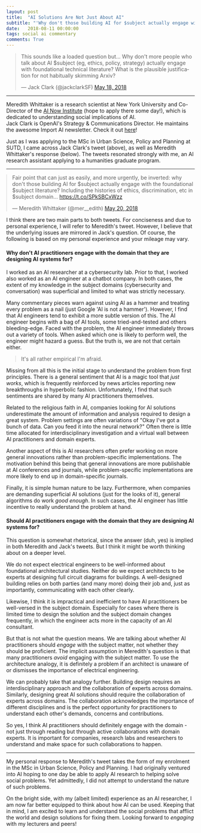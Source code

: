 ```yaml
---
layout: post
title:  "AI Solutions Are Not Just About AI"
subtitle: "'Why don't those building AI for $subject actually engage with the foundational $subject literature?'"
date:   2018-08-11 00:00:00
tags: social ai commentary
comments: True
---
```


<blockquote class="twitter-tweet" data-lang="en"><p lang="en" dir="ltr">This sounds like a loaded question but... Why don&#39;t more people who talk about AI $subject (eg, ethics, policy, strategy) actually engage with foundational technical literature? What is the plausible justification for not habitually skimming Arxiv?</p>&mdash; Jack Clark (@jackclarkSF) <a href="https://twitter.com/jackclarkSF/status/997512143695241217?ref_src=twsrc%5Etfw">May 18, 2018</a></blockquote>
<script async src="https://platform.twitter.com/widgets.js" charset="utf-8"></script>

---

<div class='note note-left'>
	Meredith Whittaker is a research scientist at New York University and Co-Director of the <a href='https://ainowinstitute.org/'>AI Now Institute</a> (hope to apply there some day!), which is dedicated to understanding social implications of AI. 
</div>

<div class='note note-right'>
	Jack Clark is OpenAI's Strategy & Communications Director. He maintains the awesome Import AI newsletter. Check it out <a href='https://jack-clark.net/'>here</a>!
</div>

Just as I was applying to the MSc in Urban Science, Policy and Planning at SUTD, I came across Jack Clark's tweet (above), as well as Meredith Whittaker's response (below). The tweets resonated strongly with me, an AI research assistant applying to a humanities graduate program.

---

<blockquote class="twitter-tweet" data-lang="en" style='margin:auto;'><p lang="en" dir="ltr">Fair point that can just as easily, and more urgently, be inverted: why don&#39;t those building AI for $subject actually engage with the foundational $subject literature? Including the histories of ethics, discrimination, etc in $subject domain... <a href="https://t.co/SPkSBCxWzz">https://t.co/SPkSBCxWzz</a></p>&mdash; Meredith Whittaker (@mer__edith) <a href="https://twitter.com/mer__edith/status/998211595879833602?ref_src=twsrc%5Etfw">May 20, 2018</a></blockquote>
<script async src="https://platform.twitter.com/widgets.js" charset="utf-8"></script>

I think there are two main parts to both tweets. For conciseness and due to personal experience, I will refer to Meredith's tweet. However, I believe that the underlying issues are mirrored in Jack's question. Of course, the following is based on my personal experience and your mileage may vary.

#### Why don't AI practitioners engage with the domain that they are designing AI systems for?

I worked as an AI researcher at a cybersecurity lab. Prior to that, I worked also worked as an AI engineer at a chatbot company. In both cases, the extent of my knowledge in the subject domains (cybersecurity and conversation) was superficial and limited to what was strictly necessary.

Many commentary pieces warn against using AI as a hammer and treating every problem as a nail (just Google 'AI is not a hammer'). However, I find that AI engineers tend to exhibit a more subtle version of this. The AI engineer begins with a bag of AI tools, some tried-and-tested and others bleeding-edge. Faced with the problem, the AI engineer immediately throws out a variety of tools. When asked which one is likely to perform well, the engineer might hazard a guess. But the truth is, we are not that certain either. 

> It's all rather empirical I'm afraid.

Missing from all this is the initial stage to understand the problem from first principles. There is a general sentiment that AI is a magic tool that *just works*, which is frequently reinforced by news articles reporting new breakthroughs in hyperbolic fashion. Unfortunately, I find that such sentiments are shared by many AI practitioners themselves.

Related to the religious faith in AI, companies looking for AI solutions underestimate the amount of information and analysis required to design a great system. Problem settings are often variations of "Okay I've got a bunch of data. Can you feed it into the neural network?" Often there is little time allocated for interdisciplinary investigation and a virtual wall between AI practitioners and domain experts.

Another aspect of this is AI researchers often prefer working on more general innovations rather than problem-specific implementations. The motivation behind this being that general innovations are more publishable at AI conferences and journals, while problem-specific implementations are more likely to end up in domain-specific journals.

Finally, it is simple human nature to be lazy. Furthermore, when companies are demanding superficial AI solutions (just for the looks of it), general algorithms do work *good enough*. In such cases, the AI engineer has little incentive to really understand the problem at hand.

#### Should AI practitioners engage with the domain that they are designing AI systems for?

This question is somewhat rhetorical, since the answer (duh, yes) is implied in both Meredith and Jack's tweets. But I think it might be worth thinking about on a deeper level.

We do not expect electrical engineers to be well-informed about foundational architectural studies. Neither do we expect architects to be experts at designing full circuit diagrams for buildings. A well-designed building relies on both parties (and many more) doing their job and, just as importantly, communicating with each other clearly.

Likewise, I think it is impractical and inefficient to have AI practitioners be well-versed in the subject domain. Especially for cases where there is limited time to design the solution and the subject domain changes frequently, in which the engineer acts more in the capacity of an AI consultant.

But that is not what the question means. We are talking about whether AI practitioners should *engage* with the subject matter, not whether they should be proficient. The implicit assumption in Meredith's question is that many practitioners *avoid* engaging with the subject matter. To use the architecture analogy, it is definitely a problem if an architect is unaware of or dismisses the importance of electrical engineering.

We can probably take that analogy further. Building design requires an interdisciplinary approach and the collaboration of experts across domains. Similarly, designing great AI solutions should require the collaboration of experts across domains. The collaboration acknowledges the importance of different disciplines and is the perfect opportunity for practitioners to understand each other's demands, concerns and contributions.

So yes, I think AI practitioners should definitely engage with the domain - not just through reading but through active collaborations with domain experts. It is important for companies, research labs and researchers to understand and make space for such collaborations to happen.

---

My personal response to Meredith's tweet takes the form of my enrolment in the MSc in Urban Science, Policy and Planning. I had originally ventured into AI hoping to one day be able to apply AI research to helping solve social problems. Yet admittedly, I did not attempt to understand the nature of such problems.

On the bright side, with my (albeit limited) experience as an AI researcher, I am now far better equipped to think about how AI can be used. Keeping that in mind, I am excited to learn and understand the social problems that afflict the world and design solutions for fixing them. Looking forward to *engaging* with my lecturers and peers!




